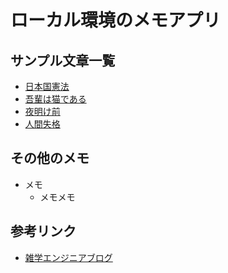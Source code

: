 # ローカル環境のメモアプリ
## サンプル文章一覧
- [日本国憲法](./article/sample1.md)
- [吾輩は猫である](./article/sample2.md)
- [夜明け前](./article/sample3.md)
- [人間失格](./article/sample4.md)

## その他のメモ
- メモ
  - メモメモ

## 参考リンク
- [雑学エンジニアブログ](https://zatsugaku-engineer.com/)